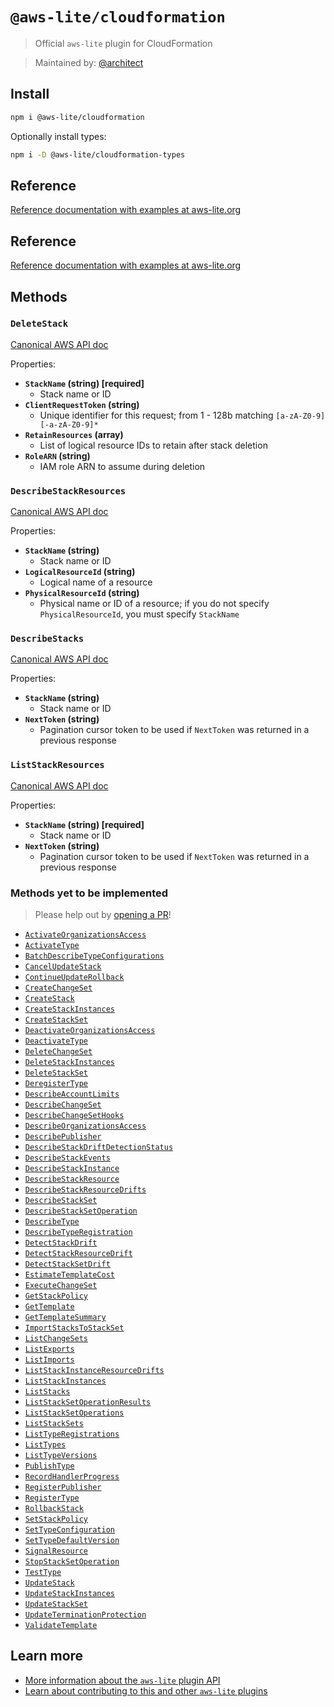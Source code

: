 # `@aws-lite/cloudformation`

> Official `aws-lite` plugin for CloudFormation

> Maintained by: [@architect](https://github.com/architect)


## Install

```sh
npm i @aws-lite/cloudformation
```

Optionally install types:

```sh
npm i -D @aws-lite/cloudformation-types
```


## Reference

[Reference documentation with examples at aws-lite.org](https://aws-lite.org/services/cloudformation)


## Reference

[Reference documentation with examples at aws-lite.org](https://aws-lite.org/services/cloudformation)


## Methods

<!-- ! Do not remove METHOD_DOCS_START / METHOD_DOCS_END ! -->
<!-- METHOD_DOCS_START -->
### `DeleteStack`

[Canonical AWS API doc](https://docs.aws.amazon.com/AWSCloudFormation/latest/APIReference/API_DeleteStack.html)

Properties:
- **`StackName` (string) [required]**
  - Stack name or ID
- **`ClientRequestToken` (string)**
  - Unique identifier for this request; from 1 - 128b matching `[a-zA-Z0-9][-a-zA-Z0-9]*`
- **`RetainResources` (array)**
  - List of logical resource IDs to retain after stack deletion
- **`RoleARN` (string)**
  - IAM role ARN to assume during deletion


### `DescribeStackResources`

[Canonical AWS API doc](https://docs.aws.amazon.com/AWSCloudFormation/latest/APIReference/API_DescribeStackResources.html)

Properties:
- **`StackName` (string)**
  - Stack name or ID
- **`LogicalResourceId` (string)**
  - Logical name of a resource
- **`PhysicalResourceId` (string)**
  - Physical name or ID of a resource; if you do not specify `PhysicalResourceId`, you must specify `StackName`


### `DescribeStacks`

[Canonical AWS API doc](https://docs.aws.amazon.com/AWSCloudFormation/latest/APIReference/API_DescribeStacks.html)

Properties:
- **`StackName` (string)**
  - Stack name or ID
- **`NextToken` (string)**
  - Pagination cursor token to be used if `NextToken` was returned in a previous response


### `ListStackResources`

[Canonical AWS API doc](https://docs.aws.amazon.com/AWSCloudFormation/latest/APIReference/API_ListStackResources.html)

Properties:
- **`StackName` (string) [required]**
  - Stack name or ID
- **`NextToken` (string)**
  - Pagination cursor token to be used if `NextToken` was returned in a previous response


### Methods yet to be implemented

> Please help out by [opening a PR](https://github.com/architect/aws-lite#authoring-aws-lite-plugins)!

- [`ActivateOrganizationsAccess`](https://docs.aws.amazon.com/AWSCloudFormation/latest/APIReference/API_ActivateOrganizationsAccess.html)
- [`ActivateType`](https://docs.aws.amazon.com/AWSCloudFormation/latest/APIReference/API_ActivateType.html)
- [`BatchDescribeTypeConfigurations`](https://docs.aws.amazon.com/AWSCloudFormation/latest/APIReference/API_BatchDescribeTypeConfigurations.html)
- [`CancelUpdateStack`](https://docs.aws.amazon.com/AWSCloudFormation/latest/APIReference/API_CancelUpdateStack.html)
- [`ContinueUpdateRollback`](https://docs.aws.amazon.com/AWSCloudFormation/latest/APIReference/API_ContinueUpdateRollback.html)
- [`CreateChangeSet`](https://docs.aws.amazon.com/AWSCloudFormation/latest/APIReference/API_CreateChangeSet.html)
- [`CreateStack`](https://docs.aws.amazon.com/AWSCloudFormation/latest/APIReference/API_CreateStack.html)
- [`CreateStackInstances`](https://docs.aws.amazon.com/AWSCloudFormation/latest/APIReference/API_CreateStackInstances.html)
- [`CreateStackSet`](https://docs.aws.amazon.com/AWSCloudFormation/latest/APIReference/API_CreateStackSet.html)
- [`DeactivateOrganizationsAccess`](https://docs.aws.amazon.com/AWSCloudFormation/latest/APIReference/API_DeactivateOrganizationsAccess.html)
- [`DeactivateType`](https://docs.aws.amazon.com/AWSCloudFormation/latest/APIReference/API_DeactivateType.html)
- [`DeleteChangeSet`](https://docs.aws.amazon.com/AWSCloudFormation/latest/APIReference/API_DeleteChangeSet.html)
- [`DeleteStackInstances`](https://docs.aws.amazon.com/AWSCloudFormation/latest/APIReference/API_DeleteStackInstances.html)
- [`DeleteStackSet`](https://docs.aws.amazon.com/AWSCloudFormation/latest/APIReference/API_DeleteStackSet.html)
- [`DeregisterType`](https://docs.aws.amazon.com/AWSCloudFormation/latest/APIReference/API_DeregisterType.html)
- [`DescribeAccountLimits`](https://docs.aws.amazon.com/AWSCloudFormation/latest/APIReference/API_DescribeAccountLimits.html)
- [`DescribeChangeSet`](https://docs.aws.amazon.com/AWSCloudFormation/latest/APIReference/API_DescribeChangeSet.html)
- [`DescribeChangeSetHooks`](https://docs.aws.amazon.com/AWSCloudFormation/latest/APIReference/API_DescribeChangeSetHooks.html)
- [`DescribeOrganizationsAccess`](https://docs.aws.amazon.com/AWSCloudFormation/latest/APIReference/API_DescribeOrganizationsAccess.html)
- [`DescribePublisher`](https://docs.aws.amazon.com/AWSCloudFormation/latest/APIReference/API_DescribePublisher.html)
- [`DescribeStackDriftDetectionStatus`](https://docs.aws.amazon.com/AWSCloudFormation/latest/APIReference/API_DescribeStackDriftDetectionStatus.html)
- [`DescribeStackEvents`](https://docs.aws.amazon.com/AWSCloudFormation/latest/APIReference/API_DescribeStackEvents.html)
- [`DescribeStackInstance`](https://docs.aws.amazon.com/AWSCloudFormation/latest/APIReference/API_DescribeStackInstance.html)
- [`DescribeStackResource`](https://docs.aws.amazon.com/AWSCloudFormation/latest/APIReference/API_DescribeStackResource.html)
- [`DescribeStackResourceDrifts`](https://docs.aws.amazon.com/AWSCloudFormation/latest/APIReference/API_DescribeStackResourceDrifts.html)
- [`DescribeStackSet`](https://docs.aws.amazon.com/AWSCloudFormation/latest/APIReference/API_DescribeStackSet.html)
- [`DescribeStackSetOperation`](https://docs.aws.amazon.com/AWSCloudFormation/latest/APIReference/API_DescribeStackSetOperation.html)
- [`DescribeType`](https://docs.aws.amazon.com/AWSCloudFormation/latest/APIReference/API_DescribeType.html)
- [`DescribeTypeRegistration`](https://docs.aws.amazon.com/AWSCloudFormation/latest/APIReference/API_DescribeTypeRegistration.html)
- [`DetectStackDrift`](https://docs.aws.amazon.com/AWSCloudFormation/latest/APIReference/API_DetectStackDrift.html)
- [`DetectStackResourceDrift`](https://docs.aws.amazon.com/AWSCloudFormation/latest/APIReference/API_DetectStackResourceDrift.html)
- [`DetectStackSetDrift`](https://docs.aws.amazon.com/AWSCloudFormation/latest/APIReference/API_DetectStackSetDrift.html)
- [`EstimateTemplateCost`](https://docs.aws.amazon.com/AWSCloudFormation/latest/APIReference/API_EstimateTemplateCost.html)
- [`ExecuteChangeSet`](https://docs.aws.amazon.com/AWSCloudFormation/latest/APIReference/API_ExecuteChangeSet.html)
- [`GetStackPolicy`](https://docs.aws.amazon.com/AWSCloudFormation/latest/APIReference/API_GetStackPolicy.html)
- [`GetTemplate`](https://docs.aws.amazon.com/AWSCloudFormation/latest/APIReference/API_GetTemplate.html)
- [`GetTemplateSummary`](https://docs.aws.amazon.com/AWSCloudFormation/latest/APIReference/API_GetTemplateSummary.html)
- [`ImportStacksToStackSet`](https://docs.aws.amazon.com/AWSCloudFormation/latest/APIReference/API_ImportStacksToStackSet.html)
- [`ListChangeSets`](https://docs.aws.amazon.com/AWSCloudFormation/latest/APIReference/API_ListChangeSets.html)
- [`ListExports`](https://docs.aws.amazon.com/AWSCloudFormation/latest/APIReference/API_ListExports.html)
- [`ListImports`](https://docs.aws.amazon.com/AWSCloudFormation/latest/APIReference/API_ListImports.html)
- [`ListStackInstanceResourceDrifts`](https://docs.aws.amazon.com/AWSCloudFormation/latest/APIReference/API_ListStackInstanceResourceDrifts.html)
- [`ListStackInstances`](https://docs.aws.amazon.com/AWSCloudFormation/latest/APIReference/API_ListStackInstances.html)
- [`ListStacks`](https://docs.aws.amazon.com/AWSCloudFormation/latest/APIReference/API_ListStacks.html)
- [`ListStackSetOperationResults`](https://docs.aws.amazon.com/AWSCloudFormation/latest/APIReference/API_ListStackSetOperationResults.html)
- [`ListStackSetOperations`](https://docs.aws.amazon.com/AWSCloudFormation/latest/APIReference/API_ListStackSetOperations.html)
- [`ListStackSets`](https://docs.aws.amazon.com/AWSCloudFormation/latest/APIReference/API_ListStackSets.html)
- [`ListTypeRegistrations`](https://docs.aws.amazon.com/AWSCloudFormation/latest/APIReference/API_ListTypeRegistrations.html)
- [`ListTypes`](https://docs.aws.amazon.com/AWSCloudFormation/latest/APIReference/API_ListTypes.html)
- [`ListTypeVersions`](https://docs.aws.amazon.com/AWSCloudFormation/latest/APIReference/API_ListTypeVersions.html)
- [`PublishType`](https://docs.aws.amazon.com/AWSCloudFormation/latest/APIReference/API_PublishType.html)
- [`RecordHandlerProgress`](https://docs.aws.amazon.com/AWSCloudFormation/latest/APIReference/API_RecordHandlerProgress.html)
- [`RegisterPublisher`](https://docs.aws.amazon.com/AWSCloudFormation/latest/APIReference/API_RegisterPublisher.html)
- [`RegisterType`](https://docs.aws.amazon.com/AWSCloudFormation/latest/APIReference/API_RegisterType.html)
- [`RollbackStack`](https://docs.aws.amazon.com/AWSCloudFormation/latest/APIReference/API_RollbackStack.html)
- [`SetStackPolicy`](https://docs.aws.amazon.com/AWSCloudFormation/latest/APIReference/API_SetStackPolicy.html)
- [`SetTypeConfiguration`](https://docs.aws.amazon.com/AWSCloudFormation/latest/APIReference/API_SetTypeConfiguration.html)
- [`SetTypeDefaultVersion`](https://docs.aws.amazon.com/AWSCloudFormation/latest/APIReference/API_SetTypeDefaultVersion.html)
- [`SignalResource`](https://docs.aws.amazon.com/AWSCloudFormation/latest/APIReference/API_SignalResource.html)
- [`StopStackSetOperation`](https://docs.aws.amazon.com/AWSCloudFormation/latest/APIReference/API_StopStackSetOperation.html)
- [`TestType`](https://docs.aws.amazon.com/AWSCloudFormation/latest/APIReference/API_TestType.html)
- [`UpdateStack`](https://docs.aws.amazon.com/AWSCloudFormation/latest/APIReference/API_UpdateStack.html)
- [`UpdateStackInstances`](https://docs.aws.amazon.com/AWSCloudFormation/latest/APIReference/API_UpdateStackInstances.html)
- [`UpdateStackSet`](https://docs.aws.amazon.com/AWSCloudFormation/latest/APIReference/API_UpdateStackSet.html)
- [`UpdateTerminationProtection`](https://docs.aws.amazon.com/AWSCloudFormation/latest/APIReference/API_UpdateTerminationProtection.html)
- [`ValidateTemplate`](https://docs.aws.amazon.com/AWSCloudFormation/latest/APIReference/API_ValidateTemplate.html)
<!-- METHOD_DOCS_END -->


## Learn more

- [More information about the `aws-lite` plugin API](https://aws-lite.org/plugin-api)
- [Learn about contributing to this and other `aws-lite` plugins](https://aws-lite.org/contributing)

